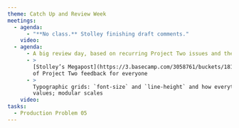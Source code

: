 ```yaml
---
theme: Catch Up and Review Week
meetings:
  - agenda:
      - "**No class.** Stolley finishing draft comments."
    video:
  - agenda:
      - A big review day, based on recurring Project Two issues and the Week Eleven Q&A thread
      - >
        [Stolley’s Megapost](https://3.basecamp.com/3058761/buckets/18157789/message_boards/2891782466)
        of Project Two feedback for everyone
      - >
        Typographic grids: `font-size` and `line-height` and how everything comes back to those two
        values; modular scales
    video:
tasks:
  - Production Problem 05
---
```


